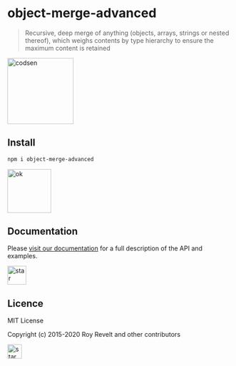 # object-merge-advanced

> Recursive, deep merge of anything (objects, arrays, strings or nested thereof), which weighs contents by type hierarchy to ensure the maximum content is retained

<img src="https://codsen.com/images/png-codsen-1.png" width="148" alt="codsen" align="center">

## Install

```bash
npm i object-merge-advanced
```

<img src="https://codsen.com/images/png-codsen-ok.png" width="98" alt="ok" align="center">

## Documentation

Please [visit our documentation](https://codsen.com/os/object-merge-advanced/) for a full description of the API and examples.

<img src="https://codsen.com/images/png-codsen-star.png" width="42" alt="star" align="center">

## Licence

MIT License

Copyright (c) 2015-2020 Roy Revelt and other contributors

<img src="https://codsen.com/images/png-codsen-star-small.png" width="32" alt="star" align="center">
